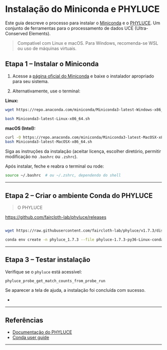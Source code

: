 # Instalação do Miniconda e PHYLUCE

Este guia descreve o processo para instalar o [Miniconda](https://docs.conda.io/en/latest/miniconda.html) e o [PHYLUCE](https://phyluce.readthedocs.io/en/latest/). Um conjunto de ferramentas para o processamento de dados UCE (Ultra-Conserved Elements).

> Compatível com Linux e macOS. Para Windows, recomenda-se WSL ou uso de máquinas virtuais.


##  Etapa 1 – Instalar o Miniconda

1. Acesse a [página oficial do Miniconda](https://docs.conda.io/en/latest/miniconda.html) e baixe o instalador apropriado para seu sistema.
  
2. Alternativamente, use o terminal:

**Linux:**
```bash
wget https://repo.anaconda.com/miniconda/Miniconda3-latest-Windows-x86_64.exe](https://repo.anaconda.com/miniconda/Miniconda3-latest-Linux-x86_64.sh

bash Miniconda3-latest-Linux-x86_64.sh

```

**macOS (Intel):**
```bash
curl -O https://repo.anaconda.com/miniconda/Miniconda3-latest-MacOSX-x86_64.sh
bash Miniconda3-latest-MacOSX-x86_64.sh
```

Siga as instruções da instalação (aceitar licença, escolher diretório, permitir modificação no `.bashrc` ou `.zshrc`).

Após instalar, feche e reabra o terminal ou rode:

```bash
source ~/.bashrc  # ou ~/.zshrc, dependendo do shell
```

---

##  Etapa 2 – Criar o ambiente Conda do PHYLUCE

> O PHYLUCE

https://github.com/faircloth-lab/phyluce/releases

```bash

wget https://raw.githubusercontent.com/faircloth-lab/phyluce/v1.7.3/distrib/phyluce-1.7.3-py36-Linux-conda.yml

conda env create -n phyluce_1.7.3 --file phyluce-1.7.3-py36-Linux-conda.yml

```

---

##  Etapa 3 – Testar instalação

Verifique se o `phyluce` está acessível:

```bash
phyluce_probe_get_match_counts_from_probe_run
```
Se aparecer a tela de ajuda, a instalação foi concluída com sucesso.

-
---

## Referências

- [Documentação do PHYLUCE](https://phyluce.readthedocs.io/)
- [Conda user guide](https://docs.conda.io/projects/conda/en/latest/user-guide/index.html)

---
